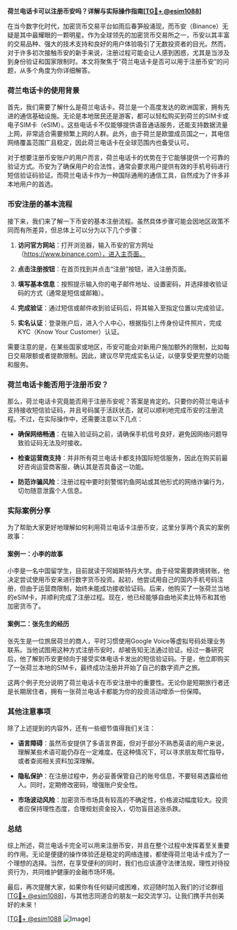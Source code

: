 **荷兰电话卡可以注册币安吗？详解与实际操作指南[[TG💪+ @esim1088](https://t.me/s/esim1088)]**

在当今数字化时代，加密货币交易平台如雨后春笋般涌现，而币安（Binance）无疑是其中最耀眼的一颗明星。作为全球领先的加密货币交易所之一，币安以其丰富的交易品种、强大的技术支持和良好的用户体验吸引了无数投资者的目光。然而，对于许多初次接触币安的新手来说，注册过程可能会让人感到困惑，尤其是当涉及到身份验证和国家限制时。本文将聚焦于“荷兰电话卡是否可以用于注册币安”的问题，从多个角度为你详细解答。

### 荷兰电话卡的使用背景

首先，我们需要了解什么是荷兰电话卡。荷兰是一个高度发达的欧洲国家，拥有先进的通信基础设施。无论是本地居民还是游客，都可以轻松购买到荷兰的SIM卡或电子SIM卡（eSIM）。这些电话卡不仅能够提供语音通话服务，还能支持数据流量上网，非常适合需要频繁上网的人群。此外，由于荷兰是欧盟成员国之一，其电信网络覆盖范围广且稳定，因此荷兰电话卡在全球范围内也备受认可。

对于想要注册币安账户的用户而言，荷兰电话卡的优势在于它能够提供一个可靠的验证方式。币安为了确保用户的合法性，通常会要求用户提供有效的手机号码进行短信验证码验证。而荷兰电话卡作为一种国际通用的通信工具，自然成为了许多非本地用户的首选。

### 币安注册的基本流程

接下来，我们来了解一下币安的基本注册流程。虽然具体步骤可能会因地区政策不同而有所差异，但总体上可以分为以下几个步骤：

1. **访问官方网站**：打开浏览器，输入币安的官方网址（https://www.binance.com），进入主页面。
   
2. **点击注册按钮**：在首页找到并点击“注册”按钮，进入注册页面。

3. **填写基本信息**：按照提示输入你的电子邮件地址、设置密码，并选择接收验证码的方式（通常是短信或邮箱）。

4. **完成验证**：通过短信或邮件收到验证码后，将其输入至指定位置以完成验证。

5. **实名认证**：登录账户后，进入个人中心，根据指引上传身份证件照片，完成KYC（Know Your Customer）认证。

需要注意的是，在某些国家或地区，币安可能会对新用户施加额外的限制，比如每日交易限额或者提款限制。因此，建议尽早完成实名认证，以便享受更完整的功能和服务。

### 荷兰电话卡能否用于注册币安？

那么，荷兰电话卡究竟能否用于注册币安呢？答案是肯定的。只要你的荷兰电话卡支持接收短信验证码，并且号码属于活跃状态，就可以顺利地完成币安的注册流程。不过，在实际操作中，还需要注意以下几点：

- **确保网络畅通**：在输入验证码之前，请确保手机信号良好，避免因网络问题导致验证码无法及时接收。
  
- **检查运营商支持**：并非所有荷兰电话卡都支持国际短信服务，因此在购买前最好咨询运营商客服，确认其是否具备这一功能。

- **防范诈骗风险**：注册过程中要时刻警惕钓鱼网站或其他形式的网络诈骗行为，切勿随意泄露个人信息。

### 实际案例分享

为了帮助大家更好地理解如何利用荷兰电话卡注册币安，这里分享两个真实的案例故事：

#### 案例一：小李的故事
小李是一名中国留学生，目前就读于阿姆斯特丹大学。由于经常需要跨境转账，他决定尝试使用币安来进行数字货币投资。起初，他尝试用自己的国内手机号码注册，但由于运营商限制，始终未能成功接收验证码。后来，他购买了一张荷兰当地的eSIM卡，并顺利完成了注册过程。现在，他已经能够自由地买卖比特币和其他加密货币了。

#### 案例二：张先生的经历
张先生是一位旅居荷兰的商人，平时习惯使用Google Voice等虚拟号码处理业务联系。当他试图用这种方式注册币安时，却被告知无法通过验证。经过一番研究后，他了解到币安更倾向于接受实体电话卡发出的短信验证码。于是，他立即购买了一张荷兰本地的SIM卡，最终成功注册并开始了自己的数字资产之旅。

这两个例子充分说明了荷兰电话卡在币安注册中的重要性。无论你是短期旅行者还是长期居住者，拥有一张荷兰电话卡都能为你的投资活动增添一份保障。

### 其他注意事项

除了上述提到的内容外，还有一些细节值得我们关注：

- **语言障碍**：虽然币安提供了多语言界面，但对于部分不熟悉英语的用户来说，理解某些术语可能仍存在一定难度。在这种情况下，可以寻求朋友帮忙指导，或者查阅相关资料加深理解。

- **隐私保护**：在注册过程中，务必妥善保管自己的账号信息，不要轻易透露给他人。同时，定期修改密码，增强账户安全性。

- **市场波动风险**：加密货币市场具有较高的不确定性，价格波动幅度较大。投资者应保持理性态度，合理规划资金投入，切勿盲目追涨杀跌。

### 总结

综上所述，荷兰电话卡完全可以用来注册币安，并且在整个过程中发挥着至关重要的作用。无论是便捷的操作体验还是稳定的网络连接，都使得荷兰电话卡成为了一个理想的选择。当然，在享受便利的同时，我们也应该遵守法律法规，理性对待投资行为，共同维护健康的金融市场环境。

最后，再次提醒大家，如果你有任何疑问或困难，欢迎随时加入我们的讨论群组[[TG💪+ @esim1088](https://t.me/s/esim1088)]，与其他志同道合的朋友一起交流学习。让我们携手共创美好的未来！

[[TG💪+ @esim1088](https://t.me/s/esim1088) ![Image](https://i.postimg.cc/4NQfJmqS/Snipaste-2025-05-13-00-14-12.png)]